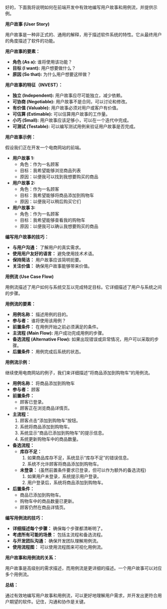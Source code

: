 好的，下面我将说明如何在前端开发中有效地编写用户故事和用例流，并提供示例。

**用户故事 (User Story)**

用户故事是一种非正式的、通用的解释，用于描述软件系统的特性。它从最终用户的角度描述了软件的功能。

**用户故事的要素：**

*   **角色 (As a):** 谁将使用该功能？
*   **目标 (I want):** 用户想要做什么？
*   **原因 (So that):** 为什么用户想要这样做？

**用户故事的特征（INVEST）：**

*   **独立 (Independent):** 用户故事应尽可能独立，减少依赖。
*   **可协商 (Negotiable):** 用户故事不是合同，可以讨论和修改。
*   **有价值 (Valuable):** 用户故事必须对用户或客户有价值。
*   **可估算 (Estimable):** 可以估算用户故事的工作量。
*   **小巧 (Small):** 用户故事应该足够小，可以在一个迭代中完成。
*   **可测试 (Testable):** 可以编写测试用例来验证用户故事是否完成。

**用户故事示例：**

假设我们正在开发一个电商网站的前端。

*   **用户故事 1:**
    -   角色：作为一名顾客
    -   目标：我希望能够浏览商品列表
    -   原因：以便我可以找到我想要购买的商品
*   **用户故事 2:**
    -   角色：作为一名顾客
    -   目标：我希望能够将商品添加到购物车
    -   原因：以便我可以稍后购买它们
*   **用户故事 3:**
    -   角色：作为一名顾客
    -   目标：我希望能够查看我的购物车
    -   原因：以便我可以确认我想要购买的商品

**编写用户故事的技巧：**

*   **与用户沟通：** 了解用户的真实需求。
*   **使用用户友好的语言：** 避免使用技术术语。
*   **保持简洁：** 用户故事应该简明扼要。
*   **关注价值：** 确保用户故事能够带来价值。

**用例流 (Use Case Flow)**

用例流描述了用户如何与系统交互以完成特定目标。它详细描述了用户与系统之间的步骤。

**用例流的要素：**

*   **用例名称：** 描述用例的目的。
*   **参与者：** 谁将使用该用例？
*   **前置条件：** 在用例开始之前必须满足的条件。
*   **主流程 (Main Flow):** 用户成功完成用例的步骤。
*   **备选流程 (Alternative Flow):** 如果出现错误或异常情况，用户可以采取的步骤。
*   **后置条件：** 用例完成后系统的状态。

**用例流示例：**

继续使用电商网站的例子，我们来详细描述“将商品添加到购物车”的用例流。

*   **用例名称：** 将商品添加到购物车
*   **参与者：** 顾客
*   **前置条件：**
    -   顾客已登录。
    -   顾客正在浏览商品详情页。
*   **主流程：**
    1.  顾客点击“添加到购物车”按钮。
    2.  系统将商品添加到购物车。
    3.  系统显示“商品已添加到购物车”的提示信息。
    4.  系统更新购物车中的商品数量。
*   **备选流程：**
    -   **库存不足：**
        1.  如果商品库存不足，系统显示“库存不足”的错误信息。
        2.  系统不允许顾客将商品添加到购物车。
    -   **未登录：** (虽然前置条件要求已登录，但可以作为额外的备选流程)
        1.  如果用户未登录，系统提示用户登录。
        2.  用户登录后，系统将商品添加到购物车。
*   **后置条件：**
    -   商品已添加到购物车。
    -   购物车中的商品数量已更新。
    -   顾客仍然在商品详情页。

**编写用例流的技巧：**

*   **详细描述每个步骤：** 确保每个步骤都清晰明了。
*   **考虑所有可能的场景：** 包括主流程和备选流程。
*   **与开发团队沟通：** 确保开发团队理解用例流。
*   **使用流程图：** 可以使用流程图来可视化用例流。

**用户故事和用例流的关系：**

用户故事是高级别的需求描述，而用例流是更详细的描述。一个用户故事可以对应多个用例流。

**总结：**

通过有效地编写用户故事和用例流，可以更好地理解用户需求，并开发出更符合用户期望的软件。记住，沟通和协作是关键。
